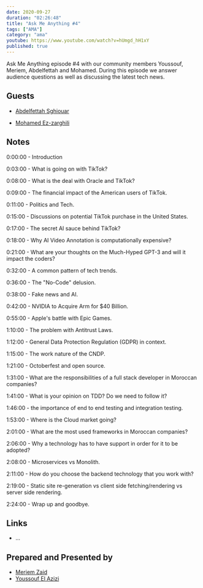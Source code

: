 ```yaml
---
date: 2020-09-27
duration: "02:26:48"
title: "Ask Me Anything #4"
tags: ["AMA"]
category: "ama"
youtube: https://www.youtube.com/watch?v=hUmgd_hH1xY
published: true
---
```


Ask Me Anything episode #4 with our community members Youssouf, Meriem, Abdelfettah and Mohamed. During this episode we answer audience questions as well as discussing the latest tech news.

## Guests

- [Abdelfettah Sghiouar](https://twitter.com/boredabdel)

- [Mohamed Ez-zarghili](https://twitter.com/ezzarghili)

## Notes

0:00:00 - Introduction

0:03:00 - What is going on with TikTok?

0:08:00 - What is the deal with Oracle and TikTok?

0:09:00 - The financial impact of the American users of TikTok.

0:11:00 - Politics and Tech.

0:15:00 - Discussions on potential TikTok purchase in the United States.

0:17:00 - The secret AI sauce behind TikTok?

0:18:00 - Why AI Video Annotation is computationally expensive?

0:21:00 - What are your thoughts on the Much-Hyped GPT-3 and will it impact the coders?

0:32:00 - A common pattern of tech trends.

0:36:00 - The "No-Code" delusion.

0:38:00 - Fake news and AI.

0:42:00 - NVIDIA to Acquire Arm for \$40 Billion.

0:55:00 - Apple's battle with Epic Games.

1:10:00 - The problem with Antitrust Laws.

1:12:00 - General Data Protection Regulation (GDPR) in context.

1:15:00 - The work nature of the CNDP.

1:21:00 - Octoberfest and open source.

1:31:00 - What are the responsibilities of a full stack developer in Moroccan companies?

1:41:00 - What is your opinion on TDD? Do we need to follow it?

1:46:00 - the importance of end to end testing and integration testing.

1:53:00 - Where is the Cloud market going?

2:01:00 - What are the most used frameworks in Moroccan companies?

2:06:00 - Why a technology has to have support in order for it to be adopted?

2:08:00 - Microservices vs Monolith.

2:11:00 - How do you choose the backend technology that you work with?

2:19:00 - Static site re-generation vs client side fetching/rendering vs server side rendering.

2:24:00 - Wrap up and goodbye.

## Links

- ...

## Prepared and Presented by

- [Meriem Zaid](https://twitter.com/_iMeriem)
- [Youssouf El Azizi](https://elazizi.com)
